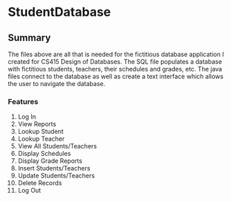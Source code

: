# StudentDatabase

## Summary
The files above are all that is needed for the fictitious database application I created for CS415 Design of Databases. The SQL file populates a database with fictitious students, teachers, their schedules and grades, etc. The java files connect to the database as well as create a text interface which allows the user to navigate the database. 

### Features
1. Log In
2. View Reports
3. Lookup Student
4. Lookup Teacher
5. View All Students/Teachers
6. Display Schedules
7. Display Grade Reports
8. Insert Students/Teachers
9. Update Students/Teachers
10. Delete Records
11. Log Out
